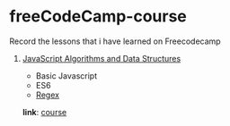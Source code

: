 # freeCodeCamp-course

Record the lessons that i have learned on Freecodecamp

1. [JavaScript Algorithms and Data Structures](https://github.com/rismawtsa/freecodecamp-course/blob/main/JavascriptAlgorithmsAndDataStructure)

    - Basic Javascript
    - ES6
    - [Regex](https://github.com/rismawtsa/freecodecamp-course/blob/main/JavascriptAlgorithmsAndDataStructure/Regex.md)
  
    **link**: [course](https://www.freecodecamp.org/learn/javascript-algorithms-and-data-structures)


